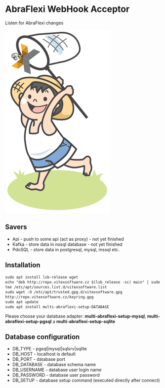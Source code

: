 AbraFlexi WebHook Acceptor
==========================

Listen for AbraFlexi changes


![Logo](package-logo.svg?raw=true)

Savers
------

 * Api    - push to some api (act as proxy) - not yet finished
 * Kafka  - store data in nosql database  - not yet finished
 * PdoSQL - store data in postgresql, mysql, mssql etc. 


Installation
------------

```shell
sudo apt install lsb-release wget
echo "deb http://repo.vitexsoftware.cz $(lsb_release -sc) main" | sudo tee /etc/apt/sources.list.d/vitexsoftware.list
sudo wget -O /etc/apt/trusted.gpg.d/vitexsoftware.gpg http://repo.vitexsoftware.cz/keyring.gpg
sudo apt update
sudo apt install multi-abraflexi-setup-DATABASE 
```

Please choose your database adapter: **multi-abraflexi-setup-mysql**, **multi-abraflexi-setup-pgsql** a **multi-abraflexi-setup-sqlite**


Database configuration
----------------------

 *   DB_TYPE     - pgsql|mysql|sqlsrv|sqlite
 *   DB_HOST     - localhost is default
 *   DB_PORT     - database port
 *   DB_DATABASE - database schema name
 *   DB_USERNAME - database user login name
 *   DB_PASSWORD - database user password
 *   DB_SETUP    - database setup command (executed directly after connect)


